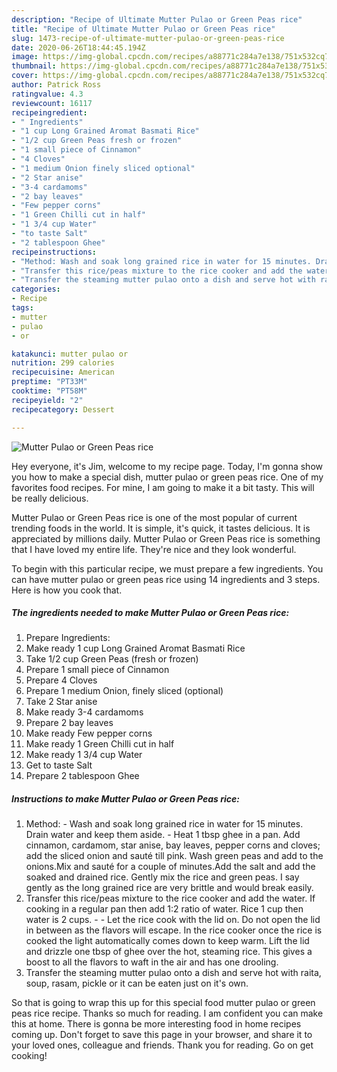 ```yaml
---
description: "Recipe of Ultimate Mutter Pulao or Green Peas rice"
title: "Recipe of Ultimate Mutter Pulao or Green Peas rice"
slug: 1473-recipe-of-ultimate-mutter-pulao-or-green-peas-rice
date: 2020-06-26T18:44:45.194Z
image: https://img-global.cpcdn.com/recipes/a88771c284a7e138/751x532cq70/mutter-pulao-or-green-peas-rice-recipe-main-photo.jpg
thumbnail: https://img-global.cpcdn.com/recipes/a88771c284a7e138/751x532cq70/mutter-pulao-or-green-peas-rice-recipe-main-photo.jpg
cover: https://img-global.cpcdn.com/recipes/a88771c284a7e138/751x532cq70/mutter-pulao-or-green-peas-rice-recipe-main-photo.jpg
author: Patrick Ross
ratingvalue: 4.3
reviewcount: 16117
recipeingredient:
- " Ingredients"
- "1 cup Long Grained Aromat Basmati Rice"
- "1/2 cup Green Peas fresh or frozen"
- "1 small piece of Cinnamon"
- "4 Cloves"
- "1 medium Onion finely sliced optional"
- "2 Star anise"
- "3-4 cardamoms"
- "2 bay leaves"
- "Few pepper corns"
- "1 Green Chilli cut in half"
- "1 3/4 cup Water"
- "to taste Salt"
- "2 tablespoon Ghee"
recipeinstructions:
- "Method: Wash and soak long grained rice in water for 15 minutes. Drain water and keep them aside. Heat 1 tbsp ghee in a pan. Add cinnamon, cardamom, star anise, bay leaves, pepper corns and cloves; add the sliced onion and sauté till pink. Wash green peas and add to the onions.Mix and sauté for a couple of minutes.Add the salt and add the soaked and drained rice. Gently mix the rice and green peas. I say gently as the long grained rice are very brittle and would break easily."
- "Transfer this rice/peas mixture to the rice cooker and add the water. If cooking in a regular pan then add 1:2 ratio of water. Rice 1 cup then water is 2 cups.  Let the rice cook with the lid on. Do not open the lid in between as the flavors will escape. In the rice cooker once the rice is cooked the light automatically comes down to keep warm. Lift the lid and drizzle one tbsp of ghee over the hot, steaming rice. This gives a boost to all the flavors to waft in the air and has one drooling."
- "Transfer the steaming mutter pulao onto a dish and serve hot with raita, soup, rasam, pickle or it can be eaten just on it&#39;s own."
categories:
- Recipe
tags:
- mutter
- pulao
- or

katakunci: mutter pulao or 
nutrition: 299 calories
recipecuisine: American
preptime: "PT33M"
cooktime: "PT58M"
recipeyield: "2"
recipecategory: Dessert

---
```



![Mutter Pulao or Green Peas rice](https://img-global.cpcdn.com/recipes/a88771c284a7e138/751x532cq70/mutter-pulao-or-green-peas-rice-recipe-main-photo.jpg)

Hey everyone, it's Jim, welcome to my recipe page. Today, I'm gonna show you how to make a special dish, mutter pulao or green peas rice. One of my favorites food recipes. For mine, I am going to make it a bit tasty. This will be really delicious.



Mutter Pulao or Green Peas rice is one of the most popular of current trending foods in the world. It is simple, it's quick, it tastes delicious. It is appreciated by millions daily. Mutter Pulao or Green Peas rice is something that I have loved my entire life. They're nice and they look wonderful.


To begin with this particular recipe, we must prepare a few ingredients. You can have mutter pulao or green peas rice using 14 ingredients and 3 steps. Here is how you cook that.

<!--inarticleads1-->

##### The ingredients needed to make Mutter Pulao or Green Peas rice:

1. Prepare  Ingredients:
1. Make ready 1 cup Long Grained Aromat Basmati Rice
1. Take 1/2 cup Green Peas (fresh or frozen)
1. Prepare 1 small piece of Cinnamon
1. Prepare 4 Cloves
1. Prepare 1 medium Onion, finely sliced (optional)
1. Take 2 Star anise
1. Make ready 3-4 cardamoms
1. Prepare 2 bay leaves
1. Make ready Few pepper corns
1. Make ready 1 Green Chilli cut in half
1. Make ready 1 3/4 cup Water
1. Get to taste Salt
1. Prepare 2 tablespoon Ghee




<!--inarticleads2-->

##### Instructions to make Mutter Pulao or Green Peas rice:

1. Method: - Wash and soak long grained rice in water for 15 minutes. Drain water and keep them aside. - Heat 1 tbsp ghee in a pan. Add cinnamon, cardamom, star anise, bay leaves, pepper corns and cloves; add the sliced onion and sauté till pink. Wash green peas and add to the onions.Mix and sauté for a couple of minutes.Add the salt and add the soaked and drained rice. Gently mix the rice and green peas. I say gently as the long grained rice are very brittle and would break easily.
1. Transfer this rice/peas mixture to the rice cooker and add the water. If cooking in a regular pan then add 1:2 ratio of water. Rice 1 cup then water is 2 cups. -  - Let the rice cook with the lid on. Do not open the lid in between as the flavors will escape. In the rice cooker once the rice is cooked the light automatically comes down to keep warm. Lift the lid and drizzle one tbsp of ghee over the hot, steaming rice. This gives a boost to all the flavors to waft in the air and has one drooling.
1. Transfer the steaming mutter pulao onto a dish and serve hot with raita, soup, rasam, pickle or it can be eaten just on it&#39;s own.




So that is going to wrap this up for this special food mutter pulao or green peas rice recipe. Thanks so much for reading. I am confident you can make this at home. There is gonna be more interesting food in home recipes coming up. Don't forget to save this page in your browser, and share it to your loved ones, colleague and friends. Thank you for reading. Go on get cooking!

